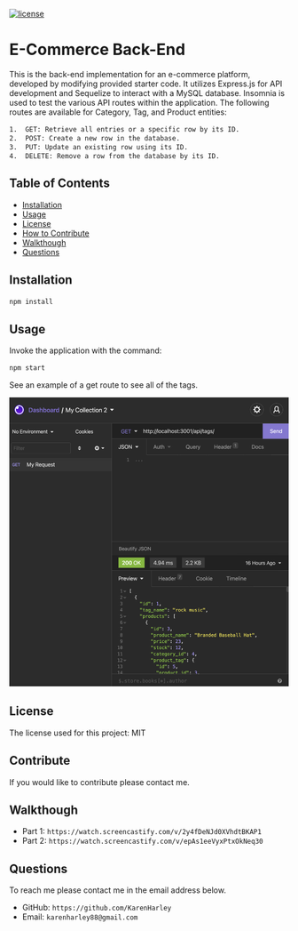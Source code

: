 [![license](https://img.shields.io/github/license/DAVFoundation/captain-n3m0.svg?style=flat-square)](https://github.com/DAVFoundation/captain-n3m0/blob/master/LICENSE)
# E-Commerce Back-End
This is the back-end implementation for an e-commerce platform, developed by modifying provided starter code. It utilizes Express.js for API development and Sequelize to interact with a MySQL database. Insomnia is used to test the various API routes within the application. The following routes are available for Category, Tag, and Product entities:

	1.	GET: Retrieve all entries or a specific row by its ID.
	2.	POST: Create a new row in the database.
	3.	PUT: Update an existing row using its ID.
	4.	DELETE: Remove a row from the database by its ID.

   ## Table of Contents 

  - [Installation](#installation)
  - [Usage](#usage)
  - [License](#license)
  - [How to Contribute](#contribute)
  - [Walkthough](#walkthough)
  - [Questions](#questions)
  
  ## Installation
  ```zsh
  npm install
  ```
  ## Usage
  Invoke the application with the command: 
  ```zsh
npm start
  ```
 See an example of a get route to see all of the tags.


<p align="center">
  <img src="./pics/tags.png" alt="options">
</p>

## License
 The license used for this project: MIT
  ## Contribute
  If you would like to contribute please contact me.
  ## Walkthough
 - Part 1: `https://watch.screencastify.com/v/2y4fDeNJd0XVhdtBKAP1`
 - Part 2: `https://watch.screencastify.com/v/epAs1eeVyxPtxOkNeq30`
  ## Questions
  To reach me please contact me in the email address below.

  - GitHub: `https://github.com/KarenHarley`
  - Email: `karenharley88@gmail.com`
    
    
  
